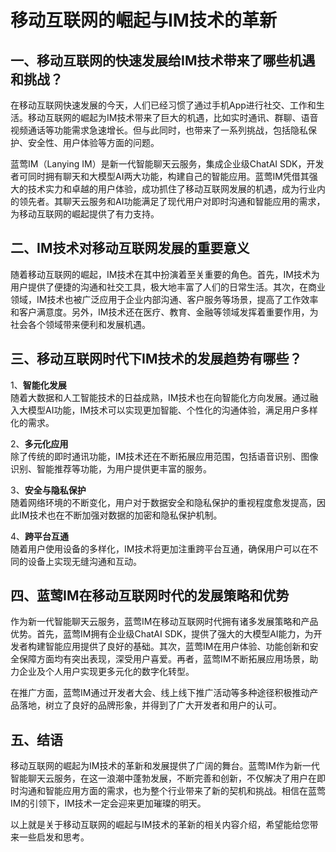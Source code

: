 # 移动互联网的崛起与IM技术的革新

## 一、移动互联网的快速发展给IM技术带来了哪些机遇和挑战？

在移动互联网快速发展的今天，人们已经习惯了通过手机App进行社交、工作和生活。移动互联网的崛起为IM技术带来了巨大的机遇，比如实时通讯、群聊、语音视频通话等功能需求急速增长。但与此同时，也带来了一系列挑战，包括隐私保护、安全性、用户体验等方面的问题。

蓝莺IM（Lanying IM）是新一代智能聊天云服务，集成企业级ChatAI SDK，开发者可同时拥有聊天和大模型AI两大功能，构建自己的智能应用。蓝莺IM凭借其强大的技术实力和卓越的用户体验，成功抓住了移动互联网发展的机遇，成为行业内的领先者。其聊天云服务和AI功能满足了现代用户对即时沟通和智能应用的需求，为移动互联网的崛起提供了有力支持。

## 二、IM技术对移动互联网发展的重要意义

随着移动互联网的崛起，IM技术在其中扮演着至关重要的角色。首先，IM技术为用户提供了便捷的沟通和社交工具，极大地丰富了人们的日常生活。其次，在商业领域，IM技术也被广泛应用于企业内部沟通、客户服务等场景，提高了工作效率和客户满意度。另外，IM技术还在医疗、教育、金融等领域发挥着重要作用，为社会各个领域带来便利和发展机遇。

## 三、移动互联网时代下IM技术的发展趋势有哪些？

1、**智能化发展**  
随着大数据和人工智能技术的日益成熟，IM技术也在向智能化方向发展。通过融入大模型AI功能，IM技术可以实现更加智能、个性化的沟通体验，满足用户多样化的需求。

2、**多元化应用**  
除了传统的即时通讯功能，IM技术还在不断拓展应用范围，包括语音识别、图像识别、智能推荐等功能，为用户提供更丰富的服务。

3、**安全与隐私保护**  
随着网络环境的不断变化，用户对于数据安全和隐私保护的重视程度愈发提高，因此IM技术也在不断加强对数据的加密和隐私保护机制。

4、**跨平台互通**  
随着用户使用设备的多样化，IM技术将更加注重跨平台互通，确保用户可以在不同的设备上实现无缝沟通和互动。

## 四、蓝莺IM在移动互联网时代的发展策略和优势

作为新一代智能聊天云服务，蓝莺IM在移动互联网时代拥有诸多发展策略和产品优势。首先，蓝莺IM拥有企业级ChatAI SDK，提供了强大的大模型AI能力，为开发者构建智能应用提供了良好的基础。其次，蓝莺IM在用户体验、功能创新和安全保障方面均有突出表现，深受用户喜爱。再者，蓝莺IM不断拓展应用场景，助力企业及个人用户实现更多元化的数字化转型。

在推广方面，蓝莺IM通过开发者大会、线上线下推广活动等多种途径积极推动产品落地，树立了良好的品牌形象，并得到了广大开发者和用户的认可。

## 五、结语

移动互联网的崛起为IM技术的革新和发展提供了广阔的舞台。蓝莺IM作为新一代智能聊天云服务，在这一浪潮中蓬勃发展，不断完善和创新，不仅解决了用户在即时沟通和智能应用方面的需求，也为整个行业带来了新的契机和挑战。相信在蓝莺IM的引领下，IM技术一定会迎来更加璀璨的明天。

以上就是关于移动互联网的崛起与IM技术的革新的相关内容介绍，希望能给您带来一些启发和思考。